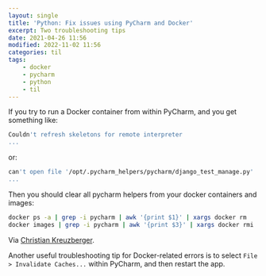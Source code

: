 ```yaml
---
layout: single
title: 'Python: Fix issues using PyCharm and Docker'
excerpt: Two troubleshooting tips
date: 2021-04-26 11:56
modified: 2022-11-02 11:56
categories: til
tags:
    - docker
    - pycharm
    - python
    - til
---
```


If you try to run a Docker container from within PyCharm, and you get something like:

```bash
Couldn't refresh skeletons for remote interpreter
...
```

or:

```bash
can't open file '/opt/.pycharm_helpers/pycharm/django_test_manage.py'
...
```

Then you should clear all pycharm helpers from your docker containers and images:

```bash
docker ps -a | grep -i pycharm | awk '{print $1}' | xargs docker rm
docker images | grep -i pycharm | awk '{print $3}' | xargs docker rmi
```

Via [Christian Kreuzberger](https://chkr.at/wordpress/?p=227).

Another useful troubleshooting tip for Docker-related errors is
to select `File > Invalidate Caches...` within PyCharm, and then restart the app.
